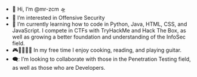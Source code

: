 - 👋 Hi, I’m @mr-zcm 🛸
- 👀 I’m interested in Offensive Security
- 🌱 I’m currently learning how to code in Python, Java, HTML, CSS, and JavaScript. I compete in CTFs with TryHackMe and Hack The Box, as well as growing a better foundation and understanding of the InfoSec field.
- 🎮🎸👨‍🍳📖 In my free time I enjoy cooking, reading, and playing guitar.
- 🗨️: I’m looking to collaborate with those in the Penetration Testing field, as well as those who are Developers. 



